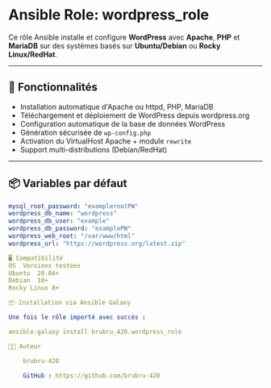 # Ansible Role: wordpress_role

Ce rôle Ansible installe et configure **WordPress** avec **Apache**, **PHP** et **MariaDB** sur des systèmes basés sur **Ubuntu/Debian** ou **Rocky Linux/RedHat**.

---

## 🧰 Fonctionnalités

- Installation automatique d'Apache ou httpd, PHP, MariaDB
- Téléchargement et déploiement de WordPress depuis wordpress.org
- Configuration automatique de la base de données WordPress
- Génération sécurisée de `wp-config.php`
- Activation du VirtualHost Apache + module `rewrite`
- Support multi-distributions (Debian/RedHat)

---

## 📦 Variables par défaut

```yaml
mysql_root_password: "examplerootPW"
wordpress_db_name: "wordpress"
wordpress_db_user: "example"
wordpress_db_password: "examplePW"
wordpress_web_root: "/var/www/html"
wordpress_url: "https://wordpress.org/latest.zip"

🖥️ Compatibilité
OS	Versions testées
Ubuntu	20.04+
Debian	10+
Rocky Linux	8+

📦 Installation via Ansible Galaxy

Une fois le rôle importé avec succès :

ansible-galaxy install brubru_420.wordpress_role

🧑‍💻 Auteur

    brubru-420

    GitHub : https://github.com/brubru-420